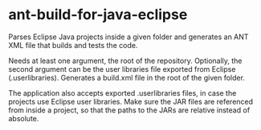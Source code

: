 ant-build-for-java-eclipse
==========================

Parses Eclipse Java projects inside a given folder and generates an ANT XML file that builds and tests the code.

Needs at least one argument, the root of the repository. Optionally, the second argument can be the user libraries file exported from Eclipse (.userlibraries). Generates a build.xml file in the root of the given folder.

The application also accepts exported .userlibraries files, in case the projects use Eclipse user libraries. Make sure the JAR files are referenced from inside a project, so that the paths to the JARs are relative instead of absolute.
